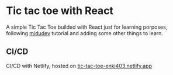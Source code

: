 # Tic tac toe with React

A simple Tic Tac Toe builded with React just for learning porposes, following [midudev](https://www.youtube.com/@midulive) tutorial and adding some other things to learn.

## CI/CD

CI/CD with Netlify, hosted on  [tic-tac-toe-enki403.netlify.app](https://tic-tac-toe-enki403.netlify.app/)


